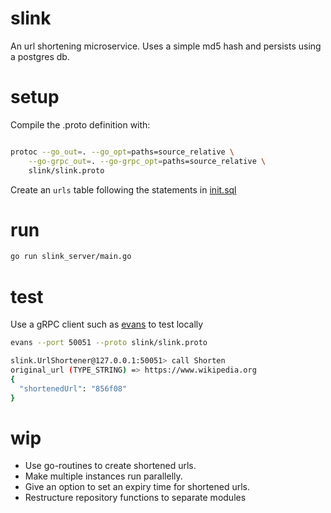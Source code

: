 # slink

An url shortening microservice. Uses a simple md5 hash and persists using a postgres db.

# setup

Compile the .proto definition with:

```bash

protoc --go_out=. --go_opt=paths=source_relative \
    --go-grpc_out=. --go-grpc_opt=paths=source_relative \
    slink/slink.proto
```

Create an `urls` table following the statements in [init.sql](./slink_server/init.sql)

# run

```bash
go run slink_server/main.go
```

# test

Use a gRPC client such as [evans](https://github.com/ktr0731/evans) to test locally

```bash
evans --port 50051 --proto slink/slink.proto
```

```bash
slink.UrlShortener@127.0.0.1:50051> call Shorten
original_url (TYPE_STRING) => https://www.wikipedia.org
{
  "shortenedUrl": "856f08"
}
```

# wip

- Use go-routines to create shortened urls.
- Make multiple instances run parallelly.
- Give an option to set an expiry time for shortened urls.
- Restructure repository functions to separate modules
